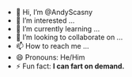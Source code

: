 - 👋 Hi, I’m @AndyScasny
- 👀 I’m interested ...
- 🌱 I’m currently learning ...
- 💞️ I’m looking to collaborate on ...
- 📫 How to reach me ...
- 😄 Pronouns: He/Him
- ⚡ Fun fact: **I can fart on demand.**

<!---
AndyScasny/AndyScasny is a ✨ special ✨ repository because its `README.md` (this file) appears on your GitHub profile.
You can click the Preview link to take a look at your changes.
--->
